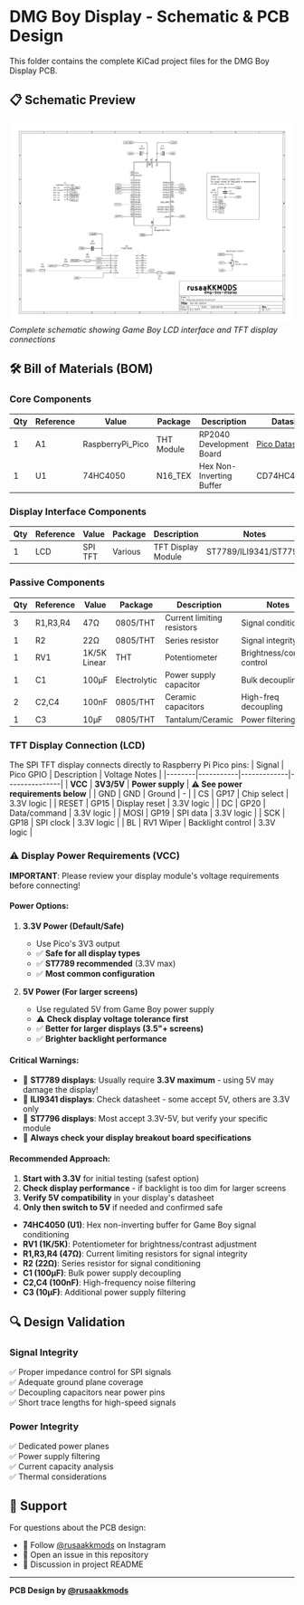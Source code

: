 # DMG Boy Display - Schematic & PCB Design

This folder contains the complete KiCad project files for the DMG Boy Display PCB.

## 📋 Schematic Preview

![Schematic](schematic.png)
*Complete schematic showing Game Boy LCD interface and TFT display connections*

## 🛠️ Bill of Materials (BOM)

### Core Components
| Qty | Reference | Value | Package | Description | Datasheet |
|-----|-----------|-------|---------|-------------|-----------|
| 1 | A1 | RaspberryPi_Pico | THT Module | RP2040 Development Board | [Pico Datasheet](https://datasheets.raspberrypi.com/pico/pico-datasheet.pdf) |
| 1 | U1 | 74HC4050 | N16_TEX | Hex Non-Inverting Buffer | CD74HC4050EG4 |

### Display Interface Components  
| Qty | Reference | Value | Package | Description | Notes |
|-----|-----------|-------|---------|-------------|-------|
| 1 | LCD | SPI TFT | Various | TFT Display Module | ST7789/ILI9341/ST7796 |

### Passive Components
| Qty | Reference | Value | Package | Description | Notes |
|-----|-----------|-------|---------|-------------|-------|
| 3 | R1,R3,R4 | 47Ω | 0805/THT | Current limiting resistors | Signal conditioning |
| 1 | R2 | 22Ω | 0805/THT | Series resistor | Signal integrity |
| 1 | RV1 | 1K/5K Linear | THT | Potentiometer | Brightness/contrast control |
| 1 | C1 | 100μF | Electrolytic | Power supply capacitor | Bulk decoupling |
| 2 | C2,C4 | 100nF | 0805/THT | Ceramic capacitors | High-freq decoupling |
| 1 | C3 | 10μF | 0805/THT | Tantalum/Ceramic | Power filtering |


### TFT Display Connection (LCD)
The SPI TFT display connects directly to Raspberry Pi Pico pins:
| Signal | Pico GPIO | Description | Voltage Notes |
|--------|-----------|-------------|---------------|
| **VCC** | **3V3/5V** | **Power supply** | **⚠️ See power requirements below** |
| GND | GND | Ground | - |
| CS | GP17 | Chip select | 3.3V logic |
| RESET | GP15 | Display reset | 3.3V logic |
| DC | GP20 | Data/command | 3.3V logic |
| MOSI | GP19 | SPI data | 3.3V logic |
| SCK | GP18 | SPI clock | 3.3V logic |
| BL | RV1 Wiper | Backlight control | 3.3V logic |

### ⚠️ Display Power Requirements (VCC)

**IMPORTANT**: Please review your display module's voltage requirements before connecting!

#### Power Options:
1. **3.3V Power (Default/Safe)**
   - Use Pico's 3V3 output
   - ✅ **Safe for all display types**
   - ✅ **ST7789 recommended** (3.3V max)
   - ✅ **Most common configuration**

2. **5V Power (For larger screens)**
   - Use regulated 5V from Game Boy power supply
   - ⚠️ **Check display voltage tolerance first**
   - ✅ **Better for larger displays (3.5"+ screens)**
   - ✅ **Brighter backlight performance**

#### Critical Warnings:
- 🚨 **ST7789 displays**: Usually require **3.3V maximum** - using 5V may damage the display!
- 🚨 **ILI9341 displays**: Check datasheet - some accept 5V, others are 3.3V only
- 🚨 **ST7796 displays**: Most accept 3.3V-5V, but verify your specific module
- 🚨 **Always check your display breakout board specifications**

#### Recommended Approach:
1. **Start with 3.3V** for initial testing (safest option)
2. **Check display performance** - if backlight is too dim for larger screens
3. **Verify 5V compatibility** in your display's datasheet
4. **Only then switch to 5V** if needed and confirmed safe
- **74HC4050 (U1)**: Hex non-inverting buffer for Game Boy signal conditioning
- **RV1 (1K/5K)**: Potentiometer for brightness/contrast adjustment
- **R1,R3,R4 (47Ω)**: Current limiting resistors for signal integrity
- **R2 (22Ω)**: Series resistor for signal conditioning
- **C1 (100μF)**: Bulk power supply decoupling
- **C2,C4 (100nF)**: High-frequency noise filtering
- **C3 (10μF)**: Additional power supply filtering

## 🔍 Design Validation

### Signal Integrity
✅ Proper impedance control for SPI signals  
✅ Adequate ground plane coverage  
✅ Decoupling capacitors near power pins  
✅ Short trace lengths for high-speed signals  

### Power Integrity  
✅ Dedicated power planes  
✅ Power supply filtering  
✅ Current capacity analysis  
✅ Thermal considerations  

## 📧 Support

For questions about the PCB design:
- 📱 Follow [@rusaakkmods](https://www.instagram.com/rusaakkmods/) on Instagram
- 🐛 Open an issue in this repository
- 💬 Discussion in project README

---

**PCB Design by [@rusaakkmods](https://www.instagram.com/rusaakkmods/)**